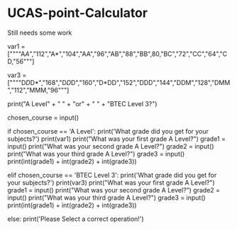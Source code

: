 # UCAS-point-Calculator
Still needs some work

var1 = [""""A*A*","112","A*","104","AA","96","AB","88","BB",80,"BC","72","CC","64","CD,"56"""]

var3 = [""""D*D*D*","168","D*D*D","160","D*DD","152","DDD","144","DDM","128","DMM","112","MMM,"96"""]


print("A Level" + " " + "or" + " " + "BTEC Level 3?")

chosen_course = input()


if   chosen_course == 'A Level':
     print('What grade did you get for your subjects?')
     print(var1)
     print("What was your first grade A Level?")
     grade1 = input()
     print("What was your second grade A Level?")
     grade2 = input()
     print("What was your third grade A Level?")
     grade3 = input()
     print(int(grade1) + int(grade2) + int(grade3))
       
elif chosen_course == 'BTEC Level 3':
     print('What grade did you get for your subjects?')
     print(var3)
     print("What was your first grade A Level?")
     grade1 = input()
     print("What was your second grade A Level?")
     grade2 = input()
     print("What was your third grade A Level?")
     grade3 = input()
     print(int(grade1) + int(grade2) + int(grade3))

else:
    print('Please Select a correct operation!')

